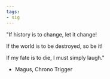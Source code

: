 ```yaml
---
tags:
- sig
---
```




"If history is to change, let it change!

 If the world is to be destroyed, so be it!

 If my fate is to die, I must simply laugh."

- Magus, Chrono Trigger